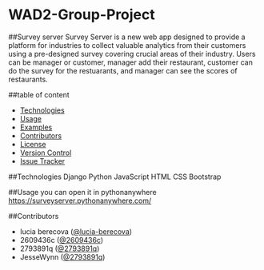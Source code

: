 # WAD2-Group-Project

##Survey server
Survey Server is a new web app designed to provide a platform for industries to collect valuable analytics from their customers using a pre-designed survey covering crucial areas of their industry. Users can be manager or customer, manager add their restaurant, customer can do the survey for the restuarants, and manager can see the scores of restaurants.

##table of content
- [Technologies](#installation)
- [Usage](#usage)
- [Examples](#examples)
- [Contributors](#contributors)
- [License](#license)
- [Version Control](#version-control)
- [Issue Tracker](#issue-tracker)

##Technologies
Django
Python
JavaScript
HTML
CSS
Bootstrap

##Usage
you can open it in pythonanywhere https://surveyserver.pythonanywhere.com/

##Contributors
- lucia berecova ([@lucia-berecova](https://github.com/lucia-berecova))
- 2609436c ([@2609436c](https://github.com/2609436c))
- 2793891q ([@2793891q](https://github.com/2793891q))
- JesseWynn ([@2793891q](https://github.com/JesseWynn))


